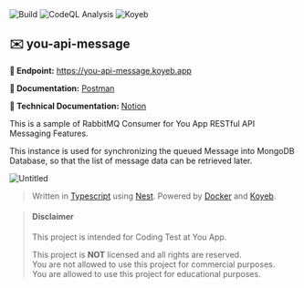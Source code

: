 <div>
  <img alt="Build" src="https://github.com/ezralazuardy/you-api-message/actions/workflows/docker-image.yml/badge.svg" />
  <img alt="CodeQL Analysis" src="https://github.com/ezralazuardy/you-api-message/actions/workflows/github-code-scanning/codeql/badge.svg" />
  <img alt="Koyeb" src="https://deploy-badge.vercel.app?url=https://you-api-message.koyeb.app&name=koyeb" />
</div>

## ✉️ you-api-message

**🔗 Endpoint:** https://you-api-message.koyeb.app

**📘 Documentation:** [Postman](https://www.postman.com/speeding-shadow-723699/workspace/you-api)

**📕 Technical Documentation:** [Notion](https://sky-cicada-919.notion.site/Technical-Documentation-You-App-RESTful-API-483f67d0d6994c50ae8210b8804df8e5)

This is a sample of RabbitMQ Consumer for You App RESTful API Messaging Features.

This instance is used for synchronizing the queued Message into MongoDB Database, so that the list of message data can be retrieved later.

![Untitled](https://github.com/ezralazuardy/you-api-message/assets/24422019/83e9321a-7073-40b4-bd82-ac4d8dab40da)

> Written in [Typescript](https://www.typescriptlang.org) using [Nest](https://nestjs.com). Powered by [Docker](https://docker.com) and [Koyeb](https://koyeb.com).

> #### Disclaimer
>
> This project is intended for Coding Test at You App.
>
> This project is **NOT** licensed and all rights are reserved.
> <br/> You are not allowed to use this project for commercial
> purposes.
> <br/> You are allowed to use this project for educational purposes.
